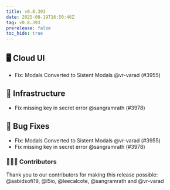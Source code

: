 ```yaml
---
title: v0.8.393
date: 2025-08-19T16:50:46Z
tag: v0.8.393
prerelease: false
toc_hide: true
---
```


## 🖥 Cloud UI

- Fix: Modals Converted to Sistent Modals @vr-varad (#3955)

## 🦴 Infrastructure

- Fix missing key in secret error @sangramrath (#3978)

## 🐛 Bug Fixes

- Fix: Modals Converted to Sistent Modals @vr-varad (#3955)
- Fix missing key in secret error @sangramrath (#3978)

### 👨🏽‍💻 Contributors

Thank you to our contributors for making this release possible:
@aabidsofi19, @l5io, @leecalcote, @sangramrath and @vr-varad

